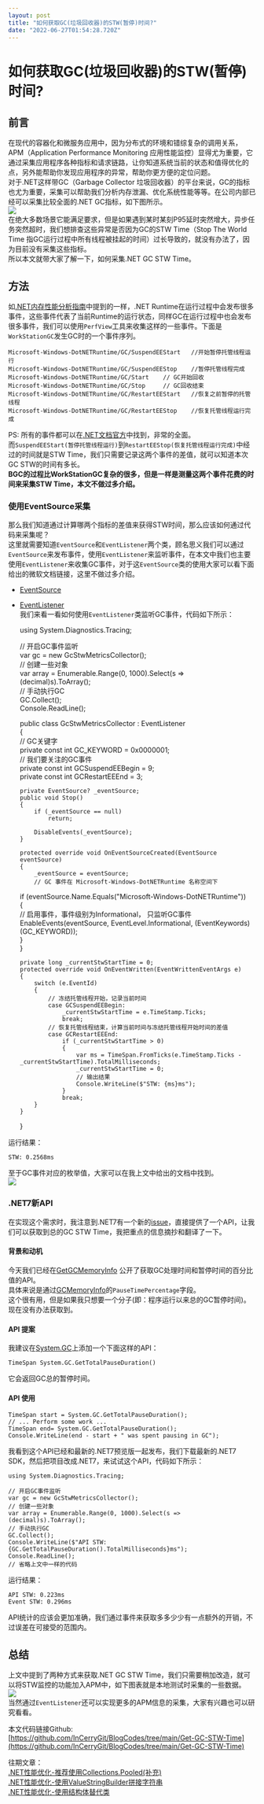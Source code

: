 ```yaml
---
layout: post
title: "如何获取GC(垃圾回收器)的STW(暂停)时间?"
date: "2022-06-27T01:54:28.720Z"
---
```

如何获取GC(垃圾回收器)的STW(暂停)时间?
========================

前言
--

在现代的容器化和微服务应用中，因为分布式的环境和错综复杂的调用关系，APM（Application Performance Monitoring 应用性能监控）显得尤为重要，它通过采集应用程序各种指标和请求链路，让你知道系统当前的状态和值得优化的点，另外能帮助你发现应用程序的异常，帮助你更方便的定位问题。  
对于.NET这样带GC（Garbage Collector 垃圾回收器）的平台来说，GC的指标也尤为重要，采集可以帮助我们分析内存泄漏、优化系统性能等等。在公司内部已经可以采集比较全面的.NET GC指标，如下图所示。  
![](https://img2022.cnblogs.com/blog/997046/202206/997046-20220626222901884-377044183.png)  
在绝大多数场景它能满足要求，但是如果遇到某时某刻P95延时突然增大，异步任务突然超时，我们想排查这些异常是否因为GC的STW Time（Stop The World Time 指GC运行过程中所有线程被挂起的时间）过长导致的，就没有办法了，因为目前没有采集这些指标。  
所以本文就带大家了解一下，如何采集.NET GC STW Time。

方法
--

如[.NET内存性能分析指南](https://www.cnblogs.com/InCerry/p/maoni-mem-doc.html#%E6%88%91%E4%BB%AC%E4%BD%BF%E7%94%A8%E7%9A%84%E5%B7%A5%E5%85%B7%E4%BB%A5%E5%8F%8A%E5%AE%83%E6%98%AF%E5%A6%82%E4%BD%95%E5%AE%8C%E6%88%90%E5%B7%A5%E4%BD%9C%E7%9A%84)中提到的一样，.NET Runtime在运行过程中会发布很多事件，这些事件代表了当前Runtime的运行状态，同样GC在运行过程中也会发布很多事件，我们可以使用`PerfView`工具来收集这样的一些事件。下面是`WorkStationGC`发生GC时的一个事件序列。

    Microsoft-Windows-DotNETRuntime/GC/SuspendEEStart	//开始暂停托管线程运行
    Microsoft-Windows-DotNETRuntime/GC/SuspendEEStop	//暂停托管线程完成
    Microsoft-Windows-DotNETRuntime/GC/Start	// GC开始回收
    Microsoft-Windows-DotNETRuntime/GC/Stop		// GC回收结束
    Microsoft-Windows-DotNETRuntime/GC/RestartEEStart	//恢复之前暂停的托管线程
    Microsoft-Windows-DotNETRuntime/GC/RestartEEStop	//恢复托管线程运行完成
    

PS: 所有的事件都可以在[.NET文档官方](https://docs.microsoft.com/en-us/dotnet/fundamentals/diagnostics/runtime-events)中找到，非常的全面。  
而`SuspendEEStart(暂停托管线程运行)`到`RestartEEStop(恢复托管线程运行完成)`中经过的时间就是STW Time，我们只需要记录这两个事件的差值，就可以知道本次GC STW的时间有多长。  
**BGC的过程比WorkStationGC复杂的很多，但是一样是测量这两个事件花费的时间来采集STW Time，本文不做过多介绍。**

### 使用EventSource采集

那么我们知道通过计算哪两个指标的差值来获得STW时间，那么应该如何通过代码来采集呢？  
这里就需要知道`EventSource`和`EventListener`两个类，顾名思义我们可以通过`EventSource`来发布事件，使用`EventListener`来监听事件，在本文中我们也主要使用`EventListener`来收集GC事件，对于这`EventSource`类的使用大家可以看下面给出的微软文档链接，这里不做过多介绍。

*   [EventSource](https://docs.microsoft.com/zh-cn/dotnet/api/system.diagnostics.tracing.eventsource?view=net-6.0)
*   [EventListener](https://docs.microsoft.com/zh-cn/dotnet/api/system.diagnostics.tracing.eventlistener?view=net-6.0)  
    我们来看一看如何使用`EventListener`类监听GC事件，代码如下所示：

    using System.Diagnostics.Tracing;  
      
    // 开启GC事件监听  
    var gc = new GcStwMetricsCollector();  
    // 创建一些对象  
    var array = Enumerable.Range(0, 1000).Select(s => (decimal)s).ToArray();  
    // 手动执行GC  
    GC.Collect();  
    Console.ReadLine();  
      
    public class GcStwMetricsCollector : EventListener  
    {  
        // GC关键字  
        private const int GC_KEYWORD = 0x0000001;  
        // 我们要关注的GC事件  
        private const int GCSuspendEEBegin = 9;  
        private const int GCRestartEEEnd = 3;  
      
        private EventSource? _eventSource;  
        public void Stop()  
        {  
            if (_eventSource == null)  
                return;  
      
            DisableEvents(_eventSource);  
        }  
      
        protected override void OnEventSourceCreated(EventSource eventSource)  
        {  
            _eventSource = eventSource;  
            // GC 事件在 Microsoft-Windows-DotNETRuntime 名称空间下   
    if (eventSource.Name.Equals("Microsoft-Windows-DotNETRuntime"))  
            {  
                // 启用事件，事件级别为Informational， 只监听GC事件  
                EnableEvents(eventSource, EventLevel.Informational, (EventKeywords) (GC_KEYWORD));  
            }  
        }  
      
        private long _currentStwStartTime = 0;  
        protected override void OnEventWritten(EventWrittenEventArgs e)  
        {  
            switch (e.EventId)  
            {  
                // 冻结托管线程开始，记录当前时间  
                case GCSuspendEEBegin:  
                    _currentStwStartTime = e.TimeStamp.Ticks;  
                    break;  
                // 恢复托管线程结束，计算当前时间与冻结托管线程开始时间的差值  
                case GCRestartEEEnd:  
                    if (_currentStwStartTime > 0)  
                    {  
                        var ms = TimeSpan.FromTicks(e.TimeStamp.Ticks - _currentStwStartTime).TotalMilliseconds;  
                        _currentStwStartTime = 0;  
                        // 输出结果  
                        Console.WriteLine($"STW: {ms}ms");  
                    }  
                    break;  
            }  
        }  
    }
    

运行结果：

    STW: 0.2568ms
    

至于GC事件对应的枚举值，大家可以在我上文中给出的文档中找到。  
![](https://img2022.cnblogs.com/blog/997046/202206/997046-20220626222900455-550627586.png)

### .NET7新API

在实现这个需求时，我注意到.NET7有一个新的[issue](https://github.com/dotnet/runtime/issues/66036)，直接提供了一个API，让我们可以获取到总的GC STW Time，我把重点的信息摘抄和翻译了一下。

#### 背景和动机

今天我们已经在[GetGCMemoryInfo](https://docs.microsoft.com/en-us/dotnet/api/system.gc.getgcmemoryinfo?view=net-6.0) 公开了获取GC处理时间和暂停时间的百分比值的API。  
具体来说是通过[GCMemoryInfo](https://docs.microsoft.com/en-us/dotnet/api/system.gcmemoryinfo.pausetimepercentage?view=net-6.0#system-gcmemoryinfo-pausetimepercentage)的`PauseTimePercentage`字段。  
这个很有用，但是如果我只想要一个分子(即：程序运行以来总的GC暂停时间)。现在没有办法获取到。

#### API 提案

我建议在[System.GC](https://docs.microsoft.com/en-us/dotnet/api/system.gc?view=net-6.0)上添加一个下面这样的API：

    TimeSpan System.GC.GetTotalPauseDuration()
    

它会返回GC总的暂停时间。

#### API 使用

    TimeSpan start = System.GC.GetTotalPauseDuration();
    // ... Perform some work ...
    TimeSpan end= System.GC.GetTotalPauseDuration();
    Console.WriteLine(end - start + " was spent pausing in GC");
    

我看到这个API已经和最新的.NET7预览版一起发布，我们下载最新的.NET7 SDK，然后把项目改成.NET7，来试试这个API，代码如下所示：

    using System.Diagnostics.Tracing;  
      
    // 开启GC事件监听  
    var gc = new GcStwMetricsCollector();  
    // 创建一些对象  
    var array = Enumerable.Range(0, 1000).Select(s => (decimal)s).ToArray();  
    // 手动执行GC  
    GC.Collect();  
    Console.WriteLine($"API STW:{GC.GetTotalPauseDuration().TotalMilliseconds}ms");  
    Console.ReadLine();
    // 省略上文中一样的代码
    

运行结果：

    API STW: 0.223ms
    Event STW: 0.296ms
    

API统计的应该会更加准确，我们通过事件来获取多多少少有一点额外的开销，不过误差在可接受的范围内。

总结
--

上文中提到了两种方式来获取.NET GC STW Time，我们只需要稍加改造，就可以将STW监控的功能加入APM中，如下图表就是本地测试时采集的一些数据。  
![](https://img2022.cnblogs.com/blog/997046/202206/997046-20220626222859943-1347113090.png)  
当然通过`EventListener`还可以实现更多的APM信息的采集，大家有兴趣也可以研究看看。

本文代码链接Github: [https://github.com/InCerryGit/BlogCodes/tree/main/Get-GC-STW-Time](https://github.com/InCerryGit/BlogCodes/tree/main/Get-GC-STW-Time)

往期文章：  
[.NET性能优化-推荐使用Collections.Pooled(补充)](https://www.cnblogs.com/InCerry/p/Recommand_Use_Collections_Pooled_Ext.html)  
[.NET性能优化-使用ValueStringBuilder拼接字符串](https://www.cnblogs.com/InCerry/p/Dotnet-Perf-Opt-Use-ValueStringBuilder.html)  
[.NET性能优化-使用结构体替代类](https://www.cnblogs.com/InCerry/p/Dotnet-Opt-Perf-Use-Struct-Instead-Of-Class.html)
